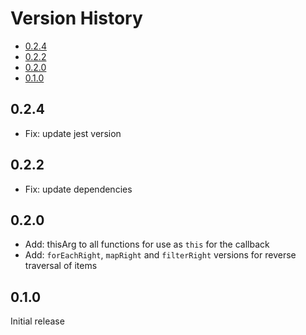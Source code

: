 # Version History

[TOC]: # " "

- [0.2.4](#024)
- [0.2.2](#022)
- [0.2.0](#020)
- [0.1.0](#010)


## 0.2.4

* Fix: update jest version

## 0.2.2

* Fix: update dependencies

## 0.2.0

* Add: thisArg to all functions for use as `this` for the callback
* Add: `forEachRight`, `mapRight` and `filterRight` versions for reverse traversal of items

## 0.1.0

Initial release
